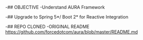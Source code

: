 -## OBJECTIVE -Understand AURA Framework

-## Upgrade to Spring 5*/ Boot 2* for Reactive Integration

-## REPO CLONED -ORIGINAL README https://github.com/forcedotcom/aura/blob/master/README.md
